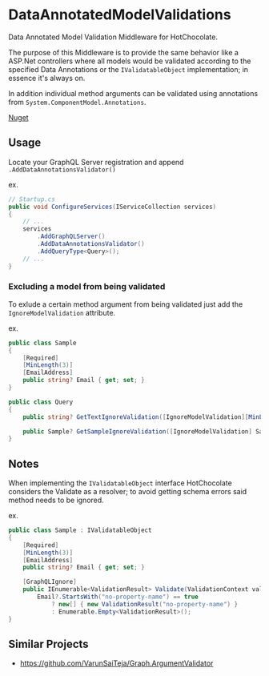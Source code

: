 # DataAnnotatedModelValidations

Data Annotated Model Validation Middleware for HotChocolate.

The purpose of this Middleware is to provide the same behavior like a ASP.Net controllers where all models would be validated according to the specified Data Annotations or the `IValidatableObject` implementation; in essence it's always on.

In addition individual method arguments can be validated using annotations from `System.ComponentModel.Annotations`.

[Nuget](https://www.nuget.org/packages/DataAnnotatedModelValidations/)

## Usage

Locate your GraphQL Server registration and append `.AddDataAnnotationsValidator()`

ex.

```csharp
// Startup.cs
public void ConfigureServices(IServiceCollection services)
{
    // ...
    services
        .AddGraphQLServer()
        .AddDataAnnotationsValidator()
        .AddQueryType<Query>();
    // ...
}
```

### Excluding a model from being validated

To exlude a certain method argument from being validated just add the `IgnoreModelValidation` attribute.

ex.

```csharp
public class Sample
{
    [Required]
    [MinLength(3)]
    [EmailAddress]
    public string? Email { get; set; }
}

public class Query
{
    public string? GetTextIgnoreValidation([IgnoreModelValidation][MinLength(5)] string? text) => text;

    public Sample? GetSampleIgnoreValidation([IgnoreModelValidation] Sample? sample) => sample;
}
```

## Notes

When implementing the `IValidatableObject` interface HotChocolate considers the Validate as a resolver; to avoid getting schema errors said method needs to be ignored.

ex.

```csharp
public class Sample : IValidatableObject
{
    [Required]
    [MinLength(3)]
    [EmailAddress]
    public string? Email { get; set; }

    [GraphQLIgnore]
    public IEnumerable<ValidationResult> Validate(ValidationContext validationContext) =>
        Email?.StartsWith("no-property-name") == true
            ? new[] { new ValidationResult("no-property-name") }
            : Enumerable.Empty<ValidationResult>();
}
```

## Similar Projects

- https://github.com/VarunSaiTeja/Graph.ArgumentValidator
